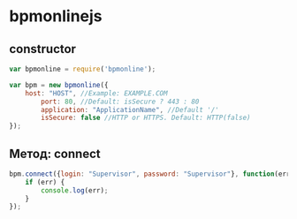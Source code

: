 bpmonlinejs
===========

## constructor
```js
var bpmonline = require('bpmonline');

var bpm = new bpmonline({
	host: "HOST", //Example: EXAMPLE.COM
    	port: 80, //Default: isSecure ? 443 : 80
    	application: "ApplicationName", //Default '/'
    	isSecure: false //HTTP or HTTPS. Default: HTTP(false)
});
```

## Метод: connect
```js
bpm.connect({login: "Supervisor", password: "Supervisor"}, function(err, res) {
	if (err) {
		console.log(err);
	}
});
```

